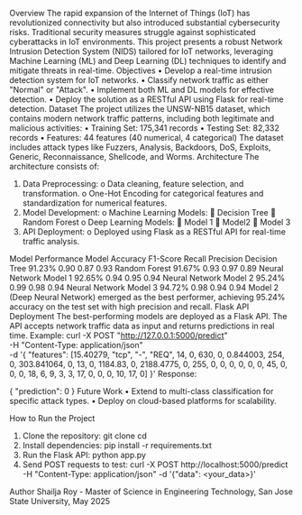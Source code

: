 Overview
The rapid expansion of the Internet of Things (IoT) has revolutionized connectivity but also introduced substantial cybersecurity risks. Traditional security measures struggle against sophisticated cyberattacks in IoT environments. This project presents a robust Network Intrusion Detection System (NIDS) tailored for IoT networks, leveraging Machine Learning (ML) and Deep Learning (DL) techniques to identify and mitigate threats in real-time.
Objectives
•	Develop a real-time intrusion detection system for IoT networks.
•	Classify network traffic as either "Normal" or "Attack".
•	Implement both ML and DL models for effective detection.
•	Deploy the solution as a RESTful API using Flask for real-time detection.
Dataset
The project utilizes the UNSW-NB15 dataset, which contains modern network traffic patterns, including both legitimate and malicious activities:
•	Training Set: 175,341 records
•	Testing Set: 82,332 records
•	Features: 44 features (40 numerical, 4 categorical)
The dataset includes attack types like Fuzzers, Analysis, Backdoors, DoS, Exploits, Generic, Reconnaissance, Shellcode, and Worms.
Architecture
The architecture consists of:
1.	Data Preprocessing:
o	Data cleaning, feature selection, and transformation.
o	One-Hot Encoding for categorical features and standardization for numerical features.
2.	Model Development:
o	Machine Learning Models:
	Decision Tree
	Random Forest
o	Deep Learning Models:
	Model 1
	Model2
	Model 3
3.	API Deployment:
o	Deployed using Flask as a RESTful API for real-time traffic analysis.

Model Performance
Model	Accuracy	F1-Score	Recall	Precision
Decision Tree	91.23%	0.90	0.87	0.93
Random Forest	91.67%	0.93	0.97	0.89
Neural Network Model 1	92.65%	0.94	0.95	0.94
Neural Network Model 2	95.24%	0.99	0.98	0.94
Neural Network Model 3	94.72%	0.98	0.94	0.94
Model 2 (Deep Neural Network) emerged as the best performer, achieving 95.24% accuracy on the test set with high precision and recall.
Flask API Deployment
The best-performing models are deployed as a Flask API. The API accepts network traffic data as input and returns predictions in real time.
Example:
curl -X POST "http://127.0.0.1:5000/predict" \
     -H "Content-Type: application/json" \
     -d '{
       "features": [15.40279, "tcp", "-", "REQ", 14, 0, 630, 0, 0.844003, 254, 0, 303.841064, 0, 13, 0, 1184.83, 0, 2188.4775, 0, 255, 0, 0, 0, 0, 0, 0, 45, 0, 0, 0, 18, 6, 9, 3, 3, 17, 0, 0, 0, 10, 17, 0]
     }'
Response:

{
  "prediction": 0
}
Future Work
•	Extend to multi-class classification for specific attack types.
•	Deploy on cloud-based platforms for scalability.

How to Run the Project
1.	Clone the repository:
git clone <repo-url>
cd <repo-directory>
2.	Install dependencies:
pip install -r requirements.txt
3.	Run the Flask API:
python app.py
4.	Send POST requests to test:
curl -X POST http://localhost:5000/predict -H "Content-Type: application/json" -d '{"data": <your_data>}'

Author
Shailja Roy - Master of Science in Engineering Technology, San Jose State University, May 2025


